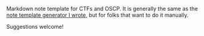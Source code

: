 Markdown note template for CTFs and OSCP. It is generally the same as the [note template generator I wrote](https://github.com/tera-si/CTF-Note-Template-Generator), but for folks that want to do it manually.

Suggestions welcome!
